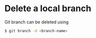 # Delete a local branch

Git branch can be deleted using

```bash
$ git branch -d <branch-name>
```
